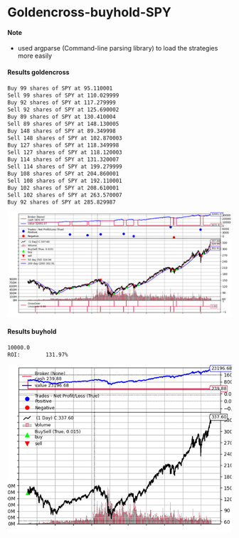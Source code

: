 # Goldencross-buyhold-SPY

#### Note

* used argparse (Command-line parsing library) to load the strategies more easily


#### Results goldencross

```
Buy 99 shares of SPY at 95.110001
Sell 99 shares of SPY at 110.029999
Buy 92 shares of SPY at 117.279999
Sell 92 shares of SPY at 125.690002
Buy 89 shares of SPY at 130.410004
Sell 89 shares of SPY at 148.130005
Buy 148 shares of SPY at 89.349998
Sell 148 shares of SPY at 102.870003
Buy 127 shares of SPY at 118.349998
Sell 127 shares of SPY at 118.120003
Buy 114 shares of SPY at 131.320007
Sell 114 shares of SPY at 199.279999
Buy 108 shares of SPY at 204.860001
Sell 108 shares of SPY at 192.110001
Buy 102 shares of SPY at 208.610001
Sell 102 shares of SPY at 263.570007
Buy 92 shares of SPY at 285.829987
```
![Alt text](goldencross_spy.png)





#### Results buyhold

```
10000.0
ROI:        131.97%
```
![Alt text](buyhold_spy.png)
